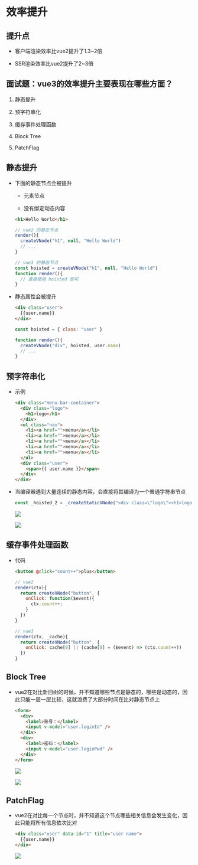 # 效率提升

## 提升点

*   客户端渲染效率比vue2提升了1.3\~2倍

*   SSR渲染效率比vue2提升了2\~3倍

## 面试题：vue3的效率提升主要表现在哪些方面？

1.  静态提升

2.  预字符串化

3.  缓存事件处理函数

4.  Block Tree

5.  PatchFlag

## 静态提升

*   下面的静态节点会被提升

    *   元素节点

    *   没有绑定动态内容

    ```html
    <h1>Hello World</h1>
    ```

    ```javascript
    // vue2 的静态节点
    render(){
      createVNode("h1", null, "Hello World")
      // ...
    }

    // vue3 的静态节点
    const hoisted = createVNode("h1", null, "Hello World")
    function render(){
      // 直接使用 hoisted 即可
    }
    ```

*   静态属性会被提升

    ```html
    <div class="user">
      {{user.name}}
    </div>
    ```

    ```javascript
    const hoisted = { class: "user" }

    function render(){
      createVNode("div", hoisted, user.name)
      // ...
    }
    ```

## 预字符串化

*   示例

    ```html
    <div class="menu-bar-container">
      <div class="logo">
        <h1>logo</h1>
      </div>
      <ul class="nav">
        <li><a href="">menu</a></li>
        <li><a href="">menu</a></li>
        <li><a href="">menu</a></li>
        <li><a href="">menu</a></li>
        <li><a href="">menu</a></li>
      </ul>
      <div class="user">
        <span>{{ user.name }}</span>
      </div>
    </div>
    ```

*   当编译器遇到大量连续的静态内容，会直接将其编译为一个普通字符串节点

    ```javascript
    const _hoisted_2 = _createStaticVNode("<div class=\"logo\"><h1>logo</h1></div><ul class=\"nav\"><li><a href=\"\">menu</a></li><li><a href=\"\">menu</a></li><li><a href=\"\">menu</a></li><li><a href=\"\">menu</a></li><li><a href=\"\">menu</a></li></ul>")
    ```

    ![](image/20200929170205_Mc6oz0SWmT.png)

    ![](image/20200929170304_0QSnyiuQ4L.png)

## 缓存事件处理函数

*   代码

    ```html
    <button @click="count++">plus</button>
    ```

    ```javascript
    // vue2
    render(ctx){
      return createVNode("button", {
        onClick: function($event){
          ctx.count++;
        }
      })
    }

    // vue3
    render(ctx, _cache){
      return createVNode("button", {
        onClick: cache[0] || (cache[0] = ($event) => (ctx.count++))
      })
    }
    ```

## Block Tree

*   vue2在对比新旧树的时候，并不知道哪些节点是静态的，哪些是动态的，因此只能一层一层比较，这就浪费了大部分时间在比对静态节点上

    ```html
    <form>
      <div>
        <label>账号：</label>
        <input v-model="user.loginId" />
      </div>
      <div>
        <label>密码：</label>
        <input v-model="user.loginPwd" />
      </div>
    </form>
    ```

    ![](image/20200929172002_mUFv2slNYf.png)

    ![](image/20200929172555_ak-z5mqfBz.png)

## PatchFlag

*   vue2在对比每一个节点时，并不知道这个节点哪些相关信息会发生变化，因此只能将所有信息依次比对

    ```html
    <div class="user" data-id="1" title="user name">
      {{user.name}}
    </div>
    ```

    ![](image/20200929172805_6qpB7_rXmq.png)
